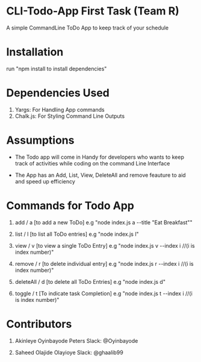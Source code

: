 # CLI-Todo-App First Task (Team R)
A simple CommandLine ToDo App to keep track of your schedule

# Installation
run "npm install to install dependencies"
 
# Dependencies Used
 1. Yargs: For Handling App commands
 2. Chalk.js: For Styling Command Line Outputs

# Assumptions
- The Todo app will come in Handy for developers who wants to keep track of activities while coding on the command Line Interface

- The App has an Add, List, View, DeleteAll and remove feauture to aid and speed up efficiency
 
# Commands for Todo App

1. add / a [to add a new ToDo]
e.g
"node index.js a --title "Eat Breakfast""

2. list / l [to list all ToDo entries]
e.g
"node index.js l"

3. view / v [to view a single ToDo Entry]
e.g
"node index.js v --index i //(i is index number)"
 
4. remove / r [to delete individual entry]
e.g
"node index.js r --index i //(i is index number)"
 
 
 5. deleteAll / d [to delete all ToDo Entries]
 e.g
 "node index.js d"
 
 6. toggle / t [To indicate task Completion]
 e.g
 "node index.js t --index i //(i is index number)"

 # Contributors
 1. Akinleye Oyinbayode Peters
 Slack: @Oyinbayode

 2. Saheed Olajide Olayioye
 Slack: @ghaalib99
